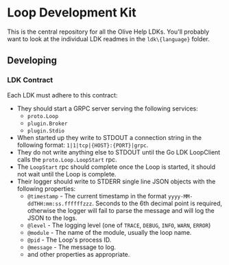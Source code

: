 # Loop Development Kit

This is the central repository for all the Olive Help LDKs. You'll probably want to look at the individual LDK readmes in the `ldk\{language}` folder.

## Developing

### LDK Contract

Each LDK must adhere to this contract:

- They should start a GRPC server serving the following services:
  - `proto.Loop`
  - `plugin.Broker`
  - `plugin.Stdio`
- When started up they write to STDOUT a connection string in the following format: `1|1|tcp|{HOST}:{PORT}|grpc`.
- They do not write anything else to STDOUT until the Go LDK LoopClient calls the `proto.Loop.LoopStart` rpc.
- The `LoopStart` rpc should complete once the Loop is started, it should not wait until the Loop is complete.
- Their logger should write to STDERR single line JSON objects with the following properties:
  - `@timestamp` - The current timestamp in the format `yyyy-MM-ddTHH:mm:ss.ffffffzzz`. Seconds to the 6th decimal point is required, otherwise the logger will fail to parse the message and will log the JSON to the logs.
  - `@level` - The logging level (one of `TRACE`, `DEBUG`, `INFO`, `WARN`, `ERROR`)
  - `@module` - The name of the module, usually the loop name.
  - `@pid` - The Loop's process ID.
  - `@message` - The message to log.
  - and other properties as appropriate.
